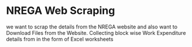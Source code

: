 
# NREGA Web Scraping
we want to scrap the details from the NREGA website and also want to Download Files from the Website. 
Collecting block wise Work Expenditure details from in the form of Excel worksheets
